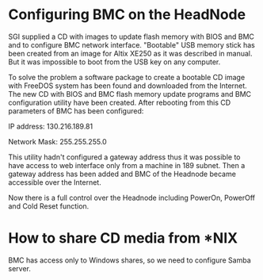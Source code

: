 # Configuring BMC on the HeadNode

SGI supplied a CD with images to update flash memory with BIOS and BMC and to configure BMC network interface. "Bootable" USB memory stick has been created from an image for Altix XE250 as it was described in manual. But it was impossible to boot from the USB key on any computer. 

To solve the problem a software package to create a bootable CD image with FreeDOS system has been found and downloaded from the Internet. The new CD with BIOS and BMC flash memory update programs and BMC configuration utility have been created. After rebooting from this CD parameters of BMC has been configured: 

IP address: 130.216.189.81

Network Mask: 255.255.255.0

This utility hadn't configured a gateway address thus it was possible to have access to web interface only from a machine in 189 subnet. Then a gateway address has been added and BMC of the Headnode became accessible over the Internet. 

Now there is a full control over the Headnode including PowerOn, PowerOff and Cold Reset function. 

# How to share CD media from *NIX

BMC has access only to Windows shares, so we need to configure Samba server.

